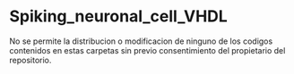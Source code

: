 # Spiking_neuronal_cell_VHDL
No se permite la distribucion o modificacion de ninguno de los codigos contenidos en estas carpetas sin previo consentimiento del propietario del repositorio.
